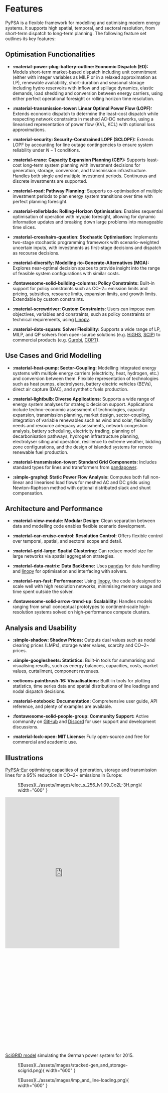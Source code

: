<!--
SPDX-FileCopyrightText: PyPSA Contributors

SPDX-License-Identifier: CC-BY-4.0
-->

# Features

PyPSA is a flexible framework for modelling and optimising modern energy
systems. It supports high spatial, temporal, and sectoral resolution, from
short-term dispatch to long-term planning. The following feature set outlines
its key features:

## Optimisation Functionalities

- **:material-power-plug-battery-outline: Economic Dispatch (ED):** Models
short-term market-based dispatch including unit commitment (either with integer
variables as MILP or in a relaxed approximation as LP), renewable availability,
short-duration and seasonal storage including hydro reservoirs with inflow and
spillage dynamics, elastic demands, load shedding and conversion between energy
carriers, using either perfect operational foresight or rolling horizon time
resolution.

- **:material-transmission-tower: Linear Optimal Power Flow (LOPF):** Extends economic dispatch to determine
the least-cost dispatch while respecting network constraints in meshed AC-DC
networks, using a linearised representation of power flow (KVL, KCL) with
optional loss approximations.

- **:material-security: Security-Constrained LOPF (SCLOPF):** Extends LOPF by accounting for line
outage contingencies to ensure system reliability under $N-1$ conditions.

- **:material-crane: Capacity Expansion Planning (CEP):** Supports least-cost
long-term system planning with investment decisions for generation, storage,
conversion, and transmission infrastructure. Handles both single and multiple
investment periods. Continuous and discrete investments are supported.

- **:material-road: Pathway Planning:** Supports co-optimisation of multiple investment periods to
plan energy system transitions over time with perfect planning foresight.

- **:material-rollerblade: Rolling-Horizon Optimisation:** Enables sequential optimisation of operation
with myopic foresight, allowing for dynamic information updates and breaking
down large problems into manageable time slices.

- **:material-crosshairs-question: Stochastic Optimisation:** Implements two-stage stochastic programming
framework with scenario-weighted uncertain inputs, with investments as
first-stage decisions and dispatch as recourse decisions.

- **:material-diversify: Modelling-to-Generate-Alternatives (MGA):** Explores near-optimal decision
spaces to provide insight into the range of feasible system configurations with
similar costs.

- **:fontawesome-solid-building-columns: Policy Constraints:** Built-in support
  for policy constraints such as CO~2~ emission limits and pricing, subsidies, resource
  limits, expansion limits, and growth limits. Extendable by custom constraints.

- **:material-screwdriver: Custom Constraints:** Users can impose own objectives, variables and
constraints, such as policy constraints or technical requirements, using
[Linopy](https://linopy.readthedocs.io/).

- **:material-dots-square: Solver Flexibility:** Supports a wide range of LP, MILP, and QP solvers from
open-source solutions (e.g. [HiGHS](https://highs.dev/),
[SCIP](https://scipopt.org)) to commercial products (e.g.
[Gurobi](https://www.gurobi.com/), [COPT](https://shanshu.ai/copt)).

## Use Cases and Grid Modelling

- **:material-heat-pump: Sector-Coupling:** Modelling integrated energy systems with multiple energy
  carriers (electricity, heat, hydrogen, etc.) and conversion between them.
  Flexible representation of technologies such as heat pumps, electrolysers,
  battery electric vehicles (BEVs), direct air capture (DAC), and synthetic
  fuels production.

- **:material-lightbulb: Diverse Applications:** Supports a wide range of energy system analyses for
  strategic decision support. Applications include techno-economic assessment of
  technologies, capacity expansion, transmission planning, market design,
  sector-coupling, integration of variable renewables such as wind and solar, flexibility needs and resource
  adequacy assessments, network congestion analysis, battery scheduling,
  electricity trading, planning of decarbonisation pathways, hydrogen
  infrastructure planning, electrolyser siting and operation, resilience to
  extreme weather, bidding zone configurations, and the design of islanded
  systems for remote renewable fuel production.

- **:material-transmission-tower: Standard Grid Components:** Includes standard types for lines and
  transformers from [pandapower](https://pandapower.org).

- **:simple-graphql: Static Power Flow Analysis:** Computes both full non-linear and linearised
  load flows for meshed AC and DC grids using Newton-Raphson method with
  optional distributed slack and shunt compensation.

## Architecture and Performance

- **:material-view-module: Modular Design:** Clean separation between data and modelling code enables
flexible scenario development.

- **:material-car-cruise-control: Resolution Control:** Offers flexible control over temporal, spatial, and
sectoral scope and detail.

- **:material-grid-large: Spatial Clustering:** Can reduce model size for large networks via spatial
  aggregation strategies.

- **:material-data-matrix: Data Backbone:** Uses [pandas](https://pandas.pydata.org/) for data handling
  and [linopy](https://linopy.readthedocs.io/) for optimisation and interfacing
  with solvers.

- **:material-run-fast: Performance:** Using [linopy](https://linopy.readthedocs.io/), the code is
designed to scale well with high resolution networks, minimising memory usage
and time spent outside the solver.

- **:fontawesome-solid-arrow-trend-up: Scalability:** Handles models ranging from small conceptual prototypes to
continent-scale high-resolution systems solved on high-performance compute
clusters.

## Analysis and Usability

- **:simple-shadow: Shadow Prices:** Outputs dual values such as nodal clearing prices (LMPs),
storage water values, scarcity and CO~2~ prices.

- **:simple-googlesheets: Statistics:** Built-in tools for summarising and visualising results, such
  as energy balances, capacities, costs, market values, curtailment, component
  revenues.
  
- **:octicons-paintbrush-16: Visualisations:** Built-in tools for plotting statistics, time series data
  and spatial distributions of line loadings and nodal dispatch decisions.
  
- **:material-notebook: Documentation:** Comprehensive user guide, API reference, and plenty of
examples are available.

- **:fontawesome-solid-people-group: Community Support:** Active community on
  [GitHub](https://github.com/pypsa/pypsa) and
  [Discord](https://discord.gg/AnuJBk23FU) for user support and development
  discussions.

- **:material-lock-open: MIT License:** Fully open-source and free for commercial and academic use.

## Illustrations

[PyPSA-Eur](https://github.com/PyPSA/pypsa-eur) optimising capacities of generation, storage and transmission lines for a 95% reduction in CO~2~ emissions in Europe:
<figure markdown="span">
  ![Buses](../assets/images/elec_s_256_lv1.09_Co2L-3H.png){ width="600" }
</figure>
<div style="width: 120%; height: 800px; overflow: hidden;">
    <iframe src="https://bxio.ng/assets/html/scigrid-interactive-map"
            width="100%" height="100%" frameborder="0" 
            style="border: 1px solid #ccc; transform: scale(0.6); transform-origin: 0 0;">
    </iframe>
</div>


[SciGRID model](https://power.scigrid.de/) simulating the German power system for 2015.

<figure markdown="span">
  ![Buses](../assets/images/stacked-gen_and_storage-scigrid.png){ width="600" }
</figure>
<figure markdown="span">
  ![Buses](../assets/images/lmp_and_line-loading.png){ width="600" }
</figure>
